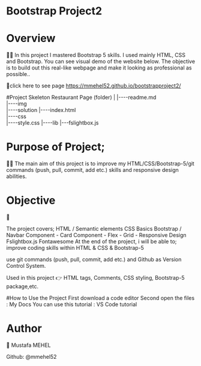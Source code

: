 # Bootstrap Project2

# Overview

👨‍💻 In this project I mastered Bootstrap 5 skills. I used mainly HTML, CSS and Bootstrap. You can see visual demo of the website below. The objective is to build out this real-like webpage and make it looking as professional as possible..

📍click here to see page  https://mmehel52.github.io/bootstrapproject2/

#Project Skeleton
Restaurant Page (folder)
|
|----readme.md             
|----img            
|----solution
        |----index.html  
|----css      
      |----style.css
|----lib
      |---fslightbox.js
# Purpose of Project;
👨‍💻 The main aim of this project is to improve my HTML/CSS/Bootstrap-5/git commands (push, pull, commit, add etc.) skills and responsive design abilities.

# Objective
🎯

The project covers;
HTML / Semantic elements CSS Basics Bootstrap / Navbar Component - Card Component - Flex - Grid - Responsive Design Fslightbox.js Fontawesome
At the end of the project, i will be able to; improve coding skills within HTML & CSS & Bootstrap-5

use git commands (push, pull, commit, add etc.) and Github as Version Control System.

Used in this project
👉 HTML tags, Comments, CSS styling, Bootstrap-5 package,etc.

#How to Use the Project
First download a code editor
Second open the files : My Docs
You can use this tutorial : VS Code tutorial

# Author
👤 Mustafa MEHEL


Github: @mmehel52
